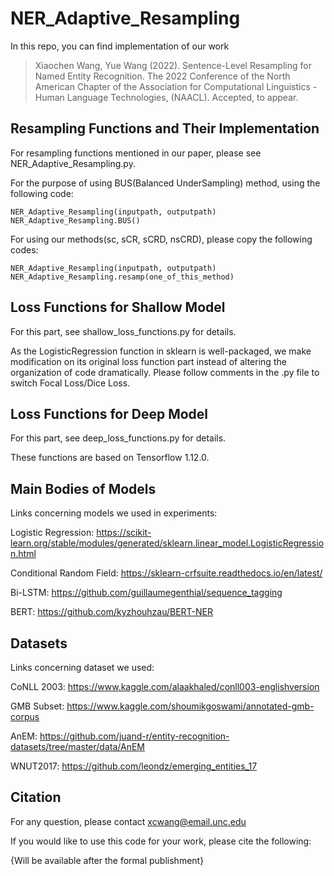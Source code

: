 # NER_Adaptive_Resampling

In this repo, you can find implementation of our work

> Xiaochen Wang, Yue Wang (2022). Sentence-Level Resampling for Named Entity Recognition. The 2022 Conference of the North American Chapter of the Association for Computational Linguistics - Human Language Technologies, (NAACL). Accepted, to appear.



## Resampling Functions and Their Implementation

For resampling functions mentioned in our paper, please see NER_Adaptive_Resampling.py.

  For the purpose of using BUS(Balanced UnderSampling) method, using the following code:

  	NER_Adaptive_Resampling(inputpath, outputpath)
  	NER_Adaptive_Resampling.BUS()

  For using our methods(sc, sCR, sCRD, nsCRD), please copy the following codes:

  	NER_Adaptive_Resampling(inputpath, outputpath)
  	NER_Adaptive_Resampling.resamp(one_of_this_method)

## Loss Functions for Shallow Model

  For this part, see shallow_loss_functions.py for details.

  As the LogisticRegression function in sklearn is well-packaged, we make modification on its original 
  loss function part instead of altering the organization of code dramatically.
  Please follow comments in the .py file to switch Focal Loss/Dice Loss.

 
## Loss Functions for Deep Model

  For this part, see deep_loss_functions.py for details.

  These functions are based on Tensorflow 1.12.0.

## Main Bodies of Models

  Links concerning models we used in experiments:

  Logistic Regression: https://scikit-learn.org/stable/modules/generated/sklearn.linear_model.LogisticRegression.html
	
  Conditional Random Field: https://sklearn-crfsuite.readthedocs.io/en/latest/
	
  Bi-LSTM: https://github.com/guillaumegenthial/sequence_tagging
	
  BERT: https://github.com/kyzhouhzau/BERT-NER

## Datasets

  Links concerning dataset we used:
	
  CoNLL 2003: https://www.kaggle.com/alaakhaled/conll003-englishversion
	
  GMB Subset: https://www.kaggle.com/shoumikgoswami/annotated-gmb-corpus
	
  AnEM: https://github.com/juand-r/entity-recognition-datasets/tree/master/data/AnEM
	
  WNUT2017: https://github.com/leondz/emerging_entities_17
	

## Citation

For any question, please contact xcwang@email.unc.edu

If you would like to use this code for your work, please cite the following:

{Will be available after the formal publishment}
